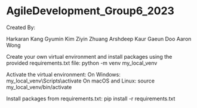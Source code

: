 # AgileDevelopment_Group6_2023

Created By:

Harkaran Kang
Gyumin Kim
Ziyin Zhuang
Arshdeep Kaur
Gaeun Doo
Aaron Wong

Create your own virtual environment and install packages using the provided requirements.txt file:
python -m venv my_local_venv

Activate the virtual environment:
On Windows:
my_local_venv\Scripts\activate
On macOS and Linux:
source my_local_venv/bin/activate

Install packages from requirements.txt:
pip install -r requirements.txt
